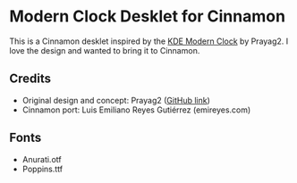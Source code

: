 # Modern Clock Desklet for Cinnamon

This is a Cinnamon desklet inspired by the [KDE Modern Clock](https://github.com/Prayag2/kde_modernclock) by Prayag2. I love the design and wanted to bring it to Cinnamon.  

## Credits
- Original design and concept: Prayag2 ([GitHub link](https://github.com/Prayag2/kde_modernclock))
- Cinnamon port: Luis Emiliano Reyes Gutiérrez (emireyes.com)

## Fonts
- Anurati.otf
- Poppins.ttf
